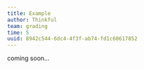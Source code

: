 ```yaml
---
title: Example
author: Thinkful
team: grading
time: 5
uuid: 8942c544-6dc4-4f3f-ab74-fd1c60617852
---
```


coming soon...
